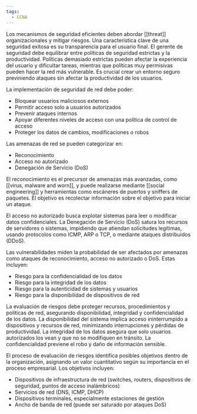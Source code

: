 ```yaml
---
tags:
  - CCNA
---
```

Los mecanismos de seguridad eficientes deben abordar [[threat]] organizacionales y mitigar riesgos. Una característica clave de una seguridad exitosa es su transparencia para el usuario final. El gerente de seguridad debe equilibrar entre políticas de seguridad estrictas y la productividad. Políticas demasiado estrictas pueden afectar la experiencia del usuario y dificultar tareas, mientras que políticas muy permisivas pueden hacer la red más vulnerable. Es crucial crear un entorno seguro previniendo ataques sin afectar la productividad de los usuarios.

La implementación de seguridad de red debe poder:

- Bloquear usuarios maliciosos externos
- Permitir acceso solo a usuarios autorizados
- Prevenir ataques internos
- Apoyar diferentes niveles de acceso con una política de control de acceso
- Proteger los datos de cambios, modificaciones o robos

Las amenazas de red se pueden categorizar en:

- Reconocimiento
- Acceso no autorizado
- Denegación de Servicio (DoS)

El reconocimiento es el precursor de amenazas más avanzadas, como [[virus, malware and worn]], y puede realizarse mediante [[social engineering]]  y herramientas como escáneres de puertos y sniffers de paquetes. El objetivo es recolectar información sobre el objetivo para iniciar un ataque.

El acceso no autorizado busca explotar sistemas para leer o modificar datos confidenciales. La Denegación de Servicio (DoS) satura los recursos de servidores o sistemas, impidiendo que atiendan solicitudes legítimas, usando protocolos como ICMP, ARP o TCP, o mediante ataques distribuidos (DDoS).

Las vulnerabilidades miden la probabilidad de ser afectados por amenazas como ataques de reconocimiento, acceso no autorizado o DoS. Estas incluyen:

- Riesgo para la confidencialidad de los datos
- Riesgo para la integridad de los datos
- Riesgo para la autenticidad de sistemas y usuarios
- Riesgo para la disponibilidad de dispositivos de red

La evaluación de riesgos debe proteger recursos, procedimientos y políticas de red, asegurando disponibilidad, integridad y confidencialidad de los datos. La disponibilidad del sistema implica acceso ininterrumpido a dispositivos y recursos de red, minimizando interrupciones y pérdidas de productividad. La integridad de los datos asegura que solo usuarios autorizados los vean y que no se modifiquen en tránsito. La confidencialidad previene el robo y daño de información sensible.

El proceso de evaluación de riesgos identifica posibles objetivos dentro de la organización, asignando un valor cuantitativo según su importancia en el proceso empresarial. Los objetivos incluyen:

- Dispositivos de infraestructura de red (switches, routers, dispositivos de seguridad, puntos de acceso inalámbricos)
- Servicios de red (DNS, ICMP, DHCP)
- Dispositivos terminales, especialmente estaciones de gestión
- Ancho de banda de red (puede ser saturado por ataques DoS) 